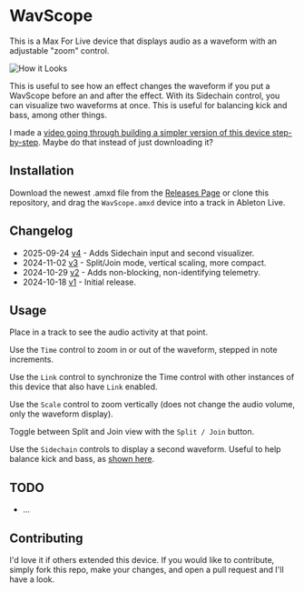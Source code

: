 # WavScope

This is a Max For Live device that displays audio as a waveform with an adjustable "zoom" control.

![How it Looks](images/device.gif)

This is useful to see how an effect changes the waveform if you put a WavScope before an and after the effect. With its Sidechain control, you can visualize two waveforms at once. This is useful for balancing kick and bass, among other things.

I made a [video going through building a simpler version of this device step-by-step](https://www.youtube.com/watch?v=bW8M0wRehgE). Maybe do that instead of just downloading it?

## Installation

Download the newest .amxd file from the [Releases Page](https://github.com/zsteinkamp/m4l-WavScope/releases) or clone this repository, and drag the `WavScope.amxd` device into a track in Ableton Live.

## Changelog

* 2025-09-24 [v4](https://github.com/zsteinkamp/m4l-WavScope/releases/download/v4/WavScope-v4.amxd) - Adds Sidechain input and second visualizer.
* 2024-11-02 [v3](https://github.com/zsteinkamp/m4l-WavScope/releases/download/v3/WavScope-v3.amxd) - Split/Join mode, vertical scaling, more compact.
* 2024-10-29 [v2](https://github.com/zsteinkamp/m4l-WavScope/releases/download/v2/WavScope-v2.amxd) - Adds non-blocking, non-identifying telemetry.
* 2024-10-18 [v1](https://github.com/zsteinkamp/m4l-WavScope/releases/download/v1/WavScope-v1.amxd) - Initial release.

## Usage

Place in a track to see the audio activity at that point.

Use the `Time` control to zoom in or out of the waveform, stepped in note increments.

Use the `Link` control to synchronize the Time control with other instances of this device that also have `Link` enabled.

Use the `Scale` control to zoom vertically (does not change the audio volume, only the waveform display).

Toggle between Split and Join view with the `Split / Join` button.

Use the `Sidechain` controls to display a second waveform. Useful to help balance kick and bass, as [shown here](https://www.youtube.com/watch?v=DfHf97U4-Fk).

## TODO

* ...

## Contributing

I'd love it if others extended this device. If you would like to contribute, simply fork this repo, make your changes, and open a pull request and I'll have a look.
